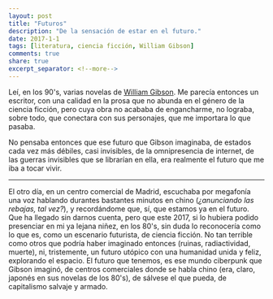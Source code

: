 ```yaml
---
layout: post
title: "Futuros"
description: "De la sensación de estar en el futuro."
date: 2017-1-1
tags: [literatura, ciencia ficción, William Gibson]
comments: true
share: true
excerpt_separator: <!--more-->
---
```


Leí, en los 90's, varias novelas de [William Gibson](https://en.wikipedia.org/wiki/William_Gibson). Me parecía entonces un escritor, con una calidad en la prosa que no abunda en el género de la ciencia ficción, pero cuya obra no acababa de engancharme, no lograba, sobre todo, que conectara con sus personajes, que me importara lo que pasaba.

No pensaba entonces que ese futuro que Gibson imaginaba, de estados cada vez más débiles, casi invisibles, de la omnipresencia de internet, de las guerras invisibles que se librarían en ella, era realmente el futuro que me iba a tocar vivir.

***

El otro día, en un centro comercial de Madrid, escuchaba por megafonía una voz hablando durantes bastantes minutos en chino (*¿anunciando las rebajas, tal vez?*), y recordándome que, sí, que estamos ya en el futuro. Que ha llegado sin darnos cuenta, pero que este 2017, si lo hubiera podido presenciar en mi ya lejana niñez, en los 80's, sin duda lo reconocería como lo que es, como un escenario futurista, de ciencia ficción. No tan terrible como otros que podría haber imaginado entonces (ruinas, radiactividad, muerte), ni, tristemente, un futuro utópico con una humanidad unida y feliz, explorando el espacio. El futuro que tenemos, es ese mundo ciberpunk que Gibson imaginó, de centros comerciales donde se habla chino (era, claro, japonés en sus novelas de los 80's), de sálvese el que pueda, de capitalismo salvaje y armado.


